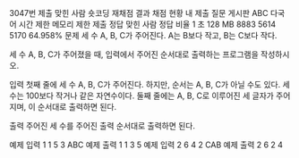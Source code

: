 3047번
제출
맞힌 사람
숏코딩
재채점 결과
채점 현황
내 제출
질문 게시판
ABC 다국어
시간 제한	메모리 제한	제출	정답	맞힌 사람	정답 비율
1 초	128 MB	8883	5614	5170	64.958%
문제
세 수 A, B, C가 주어진다. A는 B보다 작고, B는 C보다 작다.

세 수 A, B, C가 주어졌을 때, 입력에서 주어진 순서대로 출력하는 프로그램을 작성하시오.

입력
첫째 줄에 세 수 A, B, C가 주어진다. 하지만, 순서는 A, B, C가 아닐 수도 있다. 세 수는 100보다 작거나 같은 자연수이다. 둘째 줄에는 A, B, C로 이루어진 세 글자가 주어지며, 이 순서대로 출력하면 된다.

출력
주어진 세 수를 주어진 출력 순서대로 출력하면 된다.

예제 입력 1 
1 5 3
ABC
예제 출력 1 
1 3 5
예제 입력 2 
6 4 2
CAB
예제 출력 2 
6 2 4